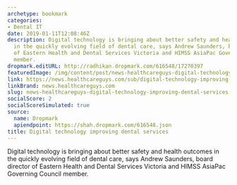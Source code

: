 ```yaml
---
archetype: bookmark
categories:
- Dental IT
date: 2019-01-11T12:08:46Z
description: Digital technology is bringing about better safety and health outcomes
  in the quickly evolving field of dental care, says Andrew Saunders, board director
  of Eastern Health and Dental Services Victoria and HIMSS AsiaPac Governing Council
  member.
dropmark.editURL: http://radhikan.dropmark.com/616548/17270397
featuredImage: /img/content/post/news-healthcareguys-digital-technology-improving-dental-services.JPG
link: https://news.healthcareguys.com/sub/digital-technology-improving-dental-services/
linkBrand: news.healthcareguys.com
slug: news-healthcareguys-digital-technology-improving-dental-services
socialScore: 2
socialScoreSimulated: true
source:
  name: Dropmark
  apiendpoint: https://shah.dropmark.com/616548.json
title: Digital technology improving dental services
---
```

Digital technology is bringing about better safety and health outcomes in the quickly evolving field of dental care, says Andrew Saunders, board director of Eastern Health and Dental Services Victoria and HIMSS AsiaPac Governing Council member.

